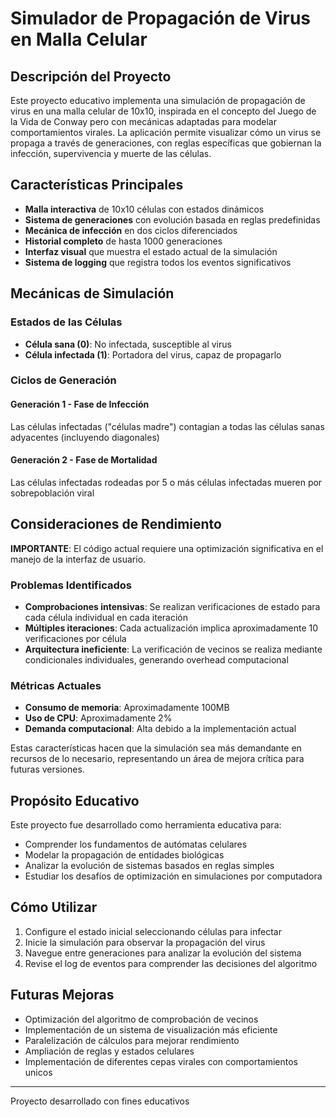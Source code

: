# Simulador de Propagación de Virus en Malla Celular

## Descripción del Proyecto

Este proyecto educativo implementa una simulación de propagación de virus en una malla celular de 10x10, inspirada en el concepto del Juego de la Vida de Conway pero con mecánicas adaptadas para modelar comportamientos virales. La aplicación permite visualizar cómo un virus se propaga a través de generaciones, con reglas específicas que gobiernan la infección, supervivencia y muerte de las células.

## Características Principales

- **Malla interactiva** de 10x10 células con estados dinámicos
- **Sistema de generaciones** con evolución basada en reglas predefinidas
- **Mecánica de infección** en dos ciclos diferenciados
- **Historial completo** de hasta 1000 generaciones
- **Interfaz visual** que muestra el estado actual de la simulación
- **Sistema de logging** que registra todos los eventos significativos

## Mecánicas de Simulación

### Estados de las Células

- **Célula sana (0)**: No infectada, susceptible al virus
- **Célula infectada (1)**: Portadora del virus, capaz de propagarlo

### Ciclos de Generación

#### Generación 1 - Fase de Infección

Las células infectadas ("células madre") contagian a todas las células sanas adyacentes (incluyendo diagonales)

#### Generación 2 - Fase de Mortalidad

Las células infectadas rodeadas por 5 o más células infectadas mueren por sobrepoblación viral

## Consideraciones de Rendimiento

**IMPORTANTE**: El código actual requiere una optimización significativa en el manejo de la interfaz de usuario.

### Problemas Identificados

- **Comprobaciones intensivas**: Se realizan verificaciones de estado para cada célula individual en cada iteración
- **Múltiples iteraciones**: Cada actualización implica aproximadamente 10 verificaciones por célula
- **Arquitectura ineficiente**: La verificación de vecinos se realiza mediante condicionales individuales, generando overhead computacional

### Métricas Actuales

- **Consumo de memoria**: Aproximadamente 100MB
- **Uso de CPU**: Aproximadamente 2%
- **Demanda computacional**: Alta debido a la implementación actual

Estas características hacen que la simulación sea más demandante en recursos de lo necesario, representando un área de mejora crítica para futuras versiones.

## Propósito Educativo

Este proyecto fue desarrollado como herramienta educativa para:

- Comprender los fundamentos de autómatas celulares
- Modelar la propagación de entidades biológicas
- Analizar la evolución de sistemas basados en reglas simples
- Estudiar los desafíos de optimización en simulaciones por computadora

## Cómo Utilizar

1. Configure el estado inicial seleccionando células para infectar
2. Inicie la simulación para observar la propagación del virus
3. Navegue entre generaciones para analizar la evolución del sistema
4. Revise el log de eventos para comprender las decisiones del algoritmo

## Futuras Mejoras

- Optimización del algoritmo de comprobación de vecinos
- Implementación de un sistema de visualización más eficiente
- Paralelización de cálculos para mejorar rendimiento
- Ampliación de reglas y estados celulares
- Implementación de diferentes cepas virales con comportamientos unicos

---

Proyecto desarrollado con fines educativos
